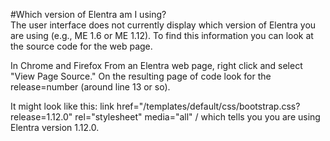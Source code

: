#Which version of Elentra am I using?  
The user interface does not currently display which version of Elentra you are using (e.g., ME 1.6 or ME 1.12).  To find this information you can look at the source code for the web page.  

In Chrome and Firefox
From an Elentra web page, right click and select "View Page Source." On the resulting page of code look for the release=number (around line 13 or so).

It might look like this: link href="/templates/default/css/bootstrap.css?release=1.12.0" rel="stylesheet" media="all" / which tells you you are using Elentra version 1.12.0.
